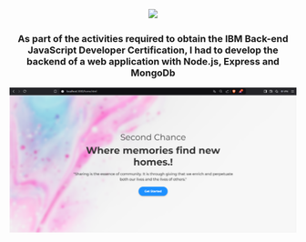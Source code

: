 <p align="center">
  <a href="https://github.com/DenverCoder1/readme-typing-svg"><img src="https://readme-typing-svg.herokuapp.com?font=Time+New+Roman&color=cyan&size=25&center=true&vCenter=true&width=600&height=100&lines=Second+Chance+..&hearts;++;Programador+de+Python;Me+gusta+la+Inteligencia+Artificial;La+vision+por+computadora;Y+crear+proyectos+open+source."></a>
</p>
<h3 align="center"><b>As part of the activities required to obtain the IBM Back-end JavaScript Developer Certification, I had to develop the backend of a web application with Node.js, Express and MongoDb</b></h3>
<!--  -->

![VISION E INTELIGENCIA ARTIFICIAL](https://github.com/alejandro99apple/backend-nodejs-capstone/blob/main/landing%20page.png)


